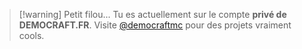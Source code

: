 > [!warning] Petit filou...
> Tu es actuellement sur le compte **privé de DEMOCRAFT.FR**. Visite [@democraftmc](../democraftmc) pour des projets vraiment cools.

